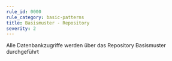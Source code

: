 ```yaml
---
rule_id: 0000
rule_category: basic-patterns
title: Basismuster - Repository
severity: 2
---
```

Alle Datenbankzugriffe werden über das Repository Basismuster durchgeführt

